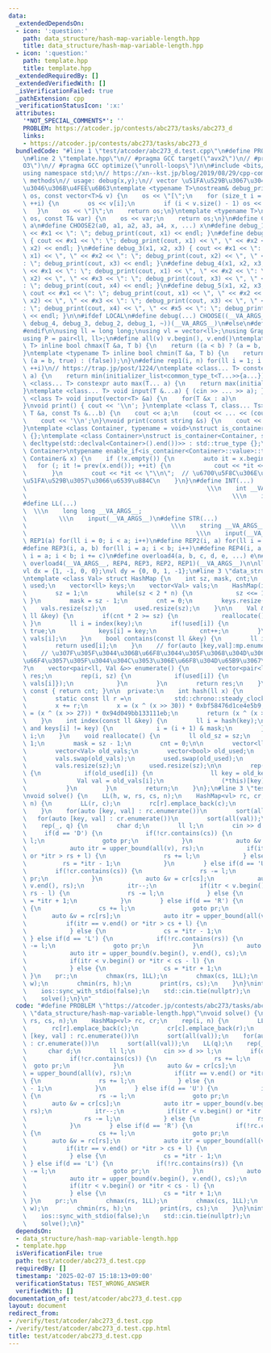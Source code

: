 ```yaml
---
data:
  _extendedDependsOn:
  - icon: ':question:'
    path: data_structure/hash-map-variable-length.hpp
    title: data_structure/hash-map-variable-length.hpp
  - icon: ':question:'
    path: template.hpp
    title: template.hpp
  _extendedRequiredBy: []
  _extendedVerifiedWith: []
  _isVerificationFailed: true
  _pathExtension: cpp
  _verificationStatusIcon: ':x:'
  attributes:
    '*NOT_SPECIAL_COMMENTS*': ''
    PROBLEM: https://atcoder.jp/contests/abc273/tasks/abc273_d
    links:
    - https://atcoder.jp/contests/abc273/tasks/abc273_d
  bundledCode: "#line 1 \"test/atcoder/abc273_d.test.cpp\"\n#define PROBLEM \"https://atcoder.jp/contests/abc273/tasks/abc273_d\"\
    \n#line 2 \"template.hpp\"\n// #pragma GCC target(\"avx2\")\n// #pragma GCC optimize(\"\
    O3\")\n// #pragma GCC optimize(\"unroll-loops\")\n\n#include <bits/stdc++.h>\n\
    using namespace std;\n// https://xn--kst.jp/blog/2019/08/29/cpp-comp/\n// debug\
    \ methods\n// usage: debug(x,y);\n// vector \u51FA\u529B\u3067\u304D\u308B\u3088\
    \u3046\u306B\u4FEE\u6B63\ntemplate <typename T>\nostream& debug_print(ostream&\
    \ os, const vector<T>& v) {\n    os << \"[\";\n    for (size_t i = 0; i < v.size();\
    \ ++i) {\n        os << v[i];\n        if (i < v.size() - 1) os << \", \";\n \
    \   }\n    os << \"]\";\n    return os;\n}\ntemplate <typename T>\nostream& debug_print(ostream&\
    \ os, const T& var) {\n    os << var;\n    return os;\n}\n#define CHOOSE(a) CHOOSE2\
    \ a\n#define CHOOSE2(a0, a1, a2, a3, a4, x, ...) x\n#define debug_1(x1) { cout\
    \ << #x1 << \": \"; debug_print(cout, x1) << endl; }\n#define debug_2(x1, x2)\
    \ { cout << #x1 << \": \"; debug_print(cout, x1) << \", \" << #x2 << \": \"; debug_print(cout,\
    \ x2) << endl; }\n#define debug_3(x1, x2, x3) { cout << #x1 << \": \"; debug_print(cout,\
    \ x1) << \", \" << #x2 << \": \"; debug_print(cout, x2) << \", \" << #x3 << \"\
    : \"; debug_print(cout, x3) << endl; }\n#define debug_4(x1, x2, x3, x4) { cout\
    \ << #x1 << \": \"; debug_print(cout, x1) << \", \" << #x2 << \": \"; debug_print(cout,\
    \ x2) << \", \" << #x3 << \": \"; debug_print(cout, x3) << \", \" << #x4 << \"\
    : \"; debug_print(cout, x4) << endl; }\n#define debug_5(x1, x2, x3, x4, x5) {\
    \ cout << #x1 << \": \"; debug_print(cout, x1) << \", \" << #x2 << \": \"; debug_print(cout,\
    \ x2) << \", \" << #x3 << \": \"; debug_print(cout, x3) << \", \" << #x4 << \"\
    : \"; debug_print(cout, x4) << \", \" << #x5 << \": \"; debug_print(cout, x5)\
    \ << endl; }\n\n#ifdef LOCAL\n#define debug(...) CHOOSE((__VA_ARGS__, debug_5,\
    \ debug_4, debug_3, debug_2, debug_1, ~))(__VA_ARGS__)\n#else\n#define debug(...)\n\
    #endif\n\nusing ll = long long;\nusing vl = vector<ll>;\nusing Graph = vector<vector<ll>>;\n\
    using P = pair<ll, ll>;\n#define all(v) v.begin(), v.end()\ntemplate <typename\
    \ T> inline bool chmax(T &a, T b) {\n    return ((a < b) ? (a = b, true) : (false));\n\
    }\ntemplate <typename T> inline bool chmin(T &a, T b) {\n    return ((a > b) ?\
    \ (a = b, true) : (false));\n}\n#define rep1(i, n) for(ll i = 1; i <= ((ll)n);\
    \ ++i)\n// https://trap.jp/post/1224/\ntemplate <class... T> constexpr auto min(T...\
    \ a) {\n    return min(initializer_list<common_type_t<T...>>{a...});\n}\ntemplate\
    \ <class... T> constexpr auto max(T... a) {\n    return max(initializer_list<common_type_t<T...>>{a...});\n\
    }\ntemplate <class... T> void input(T &...a) { (cin >> ... >> a); }\ntemplate\
    \ <class T> void input(vector<T> &a) {\n    for(T &x : a)\n        cin >> x;\n\
    }\nvoid print() { cout << '\\n'; }\ntemplate <class T, class... Ts> void print(const\
    \ T &a, const Ts &...b) {\n    cout << a;\n    (cout << ... << (cout << ' ', b));\n\
    \    cout << '\\n';\n}\nvoid print(const string &s) {\n    cout << s << '\\n';\n\
    }\ntemplate <class Container, typename = void>\nstruct is_container : std::false_type\
    \ {};\ntemplate <class Container>\nstruct is_container<Container, std::void_t<decltype(std::declval<Container>().begin()),\
    \ decltype(std::declval<Container>().end())>> : std::true_type {};\ntemplate <class\
    \ Container>\ntypename enable_if<is_container<Container>::value>::type print(const\
    \ Container& x) {\n    if (!x.empty()) {\n        auto it = x.begin();\n     \
    \   for (; it != prev(x.end()); ++it) {\n            cout << *it << \" \";\n \
    \       }\n        cout << *it << \"\\n\";  // \u6700\u5F8C\u306E\u8981\u7D20\u3092\
    \u51FA\u529B\u3057\u3066\u6539\u884C\n    }\n}\n#define INT(...)             \
    \                                                  \\\n    int __VA_ARGS__;  \
    \                                                         \\\n    input(__VA_ARGS__)\n\
    #define LL(...)                                                              \
    \  \\\n    long long __VA_ARGS__;                                            \
    \         \\\n    input(__VA_ARGS__)\n#define STR(...)                       \
    \                                        \\\n    string __VA_ARGS__;         \
    \                                               \\\n    input(__VA_ARGS__)\n#define\
    \ REP1(a) for(ll i = 0; i < a; i++)\n#define REP2(i, a) for(ll i = 0; i < a; i++)\n\
    #define REP3(i, a, b) for(ll i = a; i < b; i++)\n#define REP4(i, a, b, c) for(ll\
    \ i = a; i < b; i += c)\n#define overload4(a, b, c, d, e, ...) e\n#define rep(...)\
    \ overload4(__VA_ARGS__, REP4, REP3, REP2, REP1)(__VA_ARGS__)\n\nll inf = 3e18;\n\
    vl dx = {1, -1, 0, 0};\nvl dy = {0, 0, 1, -1};\n#line 3 \"data_structure/hash-map-variable-length.hpp\"\
    \ntemplate <class Val> struct HashMap {\n    int sz, mask, cnt;\n    vector<bool>\
    \ used;\n    vector<ll> keys;\n    vector<Val> vals;\n    HashMap(int n = 1) {\n\
    \        sz = 1;\n        while(sz < 2 * n) {\n            sz <<= 1;\n       \
    \ }\n        mask = sz - 1;\n        cnt = 0;\n        keys.resize(sz);\n    \
    \    vals.resize(sz);\n        used.resize(sz);\n    }\n\n    Val &operator[](const\
    \ ll &key) {\n        if(cnt * 2 >= sz) {\n            reallocate();\n       \
    \ }\n        ll i = index(key);\n        if(!used[i]) {\n            used[i] =\
    \ true;\n            keys[i] = key;\n            cnt++;\n        }\n        return\
    \ vals[i];\n    }\n    bool contains(const ll &key) {\n        ll i = index(key);\n\
    \        return used[i];\n    }\n    // for(auto [key,val]:mp.enumerate()){}\n\
    \    // \u307F\u305F\u3044\u306B\u66F8\u3044\u305F\u3068\u304D\u306Bval\u3092\u5909\
    \u66F4\u3057\u305F\u3044\u304C\u3053\u306E\u66F8\u304D\u65B9\u3067\u3044\u3044\
    ?\n    vector<pair<ll, Val &>> enumerate() {\n        vector<pair<ll, Val &>>\
    \ res;\n        rep(i, sz) {\n            if(used[i]) {\n                res.push_back({keys[i],\
    \ vals[i]});\n            }\n        }\n        return res;\n    }\n    int size()\
    \ const { return cnt; }\n\n  private:\n    int hash(ll x) {\n        // https://judge.yosupo.jp/submission/186759\n\
    \        static const ll r =\n            std::chrono::steady_clock::now().time_since_epoch().count();\n\
    \        x += r;\n        x = (x ^ (x >> 30)) * 0xbf58476d1ce4e5b9;\n        x\
    \ = (x ^ (x >> 27)) * 0x94d049bb133111eb;\n        return (x ^ (x >> 31)) & mask;\n\
    \    }\n    int index(const ll &key) {\n        ll i = hash(key);\n        while(used[i]\
    \ and keys[i] != key) {\n            i = (i + 1) & mask;\n        }\n        return\
    \ i;\n    }\n    void reallocate() {\n        ll old_sz = sz;\n        sz <<=\
    \ 1;\n        mask = sz - 1;\n        cnt = 0;\n\n        vector<ll> old_keys;\n\
    \        vector<Val> old_vals;\n        vector<bool> old_used;\n        keys.swap(old_keys);\n\
    \        vals.swap(old_vals);\n        used.swap(old_used);\n        keys.resize(sz);\n\
    \        vals.resize(sz);\n        used.resize(sz);\n\n        rep(i, old_sz)\
    \ {\n            if(old_used[i]) {\n                ll key = old_keys[i];\n  \
    \              Val val = old_vals[i];\n                (*this)[key] = val;\n \
    \           }\n        }\n        return;\n    }\n};\n#line 3 \"test/atcoder/abc273_d.test.cpp\"\
    \nvoid solve() {\n    LL(h, w, rs, cs, n);\n    HashMap<vl> rc, cr;\n    rep(i,\
    \ n) {\n        LL(r, c);\n        rc[r].emplace_back(c);\n        cr[c].emplace_back(r);\n\
    \    }\n    for(auto [key, val] : rc.enumerate())\n        sort(all(val));\n \
    \   for(auto [key, val] : cr.enumerate())\n        sort(all(val));\n    LL(q);\n\
    \    rep(_, q) {\n        char d;\n        ll l;\n        cin >> d >> l;\n   \
    \     if(d == 'D') {\n            if(!cr.contains(cs)) {\n                rs +=\
    \ l;\n                goto pr;\n            }\n            auto &v = cr[cs];\n\
    \            auto itr = upper_bound(all(v), rs);\n            if(itr == v.end()\
    \ or *itr > rs + l) {\n                rs += l;\n            } else {\n      \
    \          rs = *itr - 1;\n            }\n        } else if(d == 'U') {\n    \
    \        if(!cr.contains(cs)) {\n                rs -= l;\n                goto\
    \ pr;\n            }\n            auto &v = cr[cs];\n            auto itr = upper_bound(v.begin(),\
    \ v.end(), rs);\n            itr--;\n            if(itr < v.begin() or *itr <\
    \ rs - l) {\n                rs -= l;\n            } else {\n                rs\
    \ = *itr + 1;\n            }\n        } else if(d == 'R') {\n            if(!rc.contains(rs))\
    \ {\n                cs += l;\n                goto pr;\n            }\n     \
    \       auto &v = rc[rs];\n            auto itr = upper_bound(all(v), cs);\n \
    \           if(itr == v.end() or *itr > cs + l) {\n                cs += l;\n\
    \            } else {\n                cs = *itr - 1;\n            }\n       \
    \ } else if(d == 'L') {\n            if(!rc.contains(rs)) {\n                cs\
    \ -= l;\n                goto pr;\n            }\n            auto &v = rc[rs];\n\
    \            auto itr = upper_bound(v.begin(), v.end(), cs);\n            itr--;\n\
    \            if(itr < v.begin() or *itr < cs - l) {\n                cs -= l;\n\
    \            } else {\n                cs = *itr + 1;\n            }\n       \
    \ }\n    pr:;\n        chmax(rs, 1LL);\n        chmax(cs, 1LL);\n        chmin(cs,\
    \ w);\n        chmin(rs, h);\n        print(rs, cs);\n    }\n}\nint main() {\n\
    \    ios::sync_with_stdio(false);\n    std::cin.tie(nullptr);\n    cout << std::setprecision(16);\n\
    \    solve();\n}\n"
  code: "#define PROBLEM \"https://atcoder.jp/contests/abc273/tasks/abc273_d\"\n#include\
    \ \"data_structure/hash-map-variable-length.hpp\"\nvoid solve() {\n    LL(h, w,\
    \ rs, cs, n);\n    HashMap<vl> rc, cr;\n    rep(i, n) {\n        LL(r, c);\n \
    \       rc[r].emplace_back(c);\n        cr[c].emplace_back(r);\n    }\n    for(auto\
    \ [key, val] : rc.enumerate())\n        sort(all(val));\n    for(auto [key, val]\
    \ : cr.enumerate())\n        sort(all(val));\n    LL(q);\n    rep(_, q) {\n  \
    \      char d;\n        ll l;\n        cin >> d >> l;\n        if(d == 'D') {\n\
    \            if(!cr.contains(cs)) {\n                rs += l;\n              \
    \  goto pr;\n            }\n            auto &v = cr[cs];\n            auto itr\
    \ = upper_bound(all(v), rs);\n            if(itr == v.end() or *itr > rs + l)\
    \ {\n                rs += l;\n            } else {\n                rs = *itr\
    \ - 1;\n            }\n        } else if(d == 'U') {\n            if(!cr.contains(cs))\
    \ {\n                rs -= l;\n                goto pr;\n            }\n     \
    \       auto &v = cr[cs];\n            auto itr = upper_bound(v.begin(), v.end(),\
    \ rs);\n            itr--;\n            if(itr < v.begin() or *itr < rs - l) {\n\
    \                rs -= l;\n            } else {\n                rs = *itr + 1;\n\
    \            }\n        } else if(d == 'R') {\n            if(!rc.contains(rs))\
    \ {\n                cs += l;\n                goto pr;\n            }\n     \
    \       auto &v = rc[rs];\n            auto itr = upper_bound(all(v), cs);\n \
    \           if(itr == v.end() or *itr > cs + l) {\n                cs += l;\n\
    \            } else {\n                cs = *itr - 1;\n            }\n       \
    \ } else if(d == 'L') {\n            if(!rc.contains(rs)) {\n                cs\
    \ -= l;\n                goto pr;\n            }\n            auto &v = rc[rs];\n\
    \            auto itr = upper_bound(v.begin(), v.end(), cs);\n            itr--;\n\
    \            if(itr < v.begin() or *itr < cs - l) {\n                cs -= l;\n\
    \            } else {\n                cs = *itr + 1;\n            }\n       \
    \ }\n    pr:;\n        chmax(rs, 1LL);\n        chmax(cs, 1LL);\n        chmin(cs,\
    \ w);\n        chmin(rs, h);\n        print(rs, cs);\n    }\n}\nint main() {\n\
    \    ios::sync_with_stdio(false);\n    std::cin.tie(nullptr);\n    cout << std::setprecision(16);\n\
    \    solve();\n}"
  dependsOn:
  - data_structure/hash-map-variable-length.hpp
  - template.hpp
  isVerificationFile: true
  path: test/atcoder/abc273_d.test.cpp
  requiredBy: []
  timestamp: '2025-02-07 15:18:13+09:00'
  verificationStatus: TEST_WRONG_ANSWER
  verifiedWith: []
documentation_of: test/atcoder/abc273_d.test.cpp
layout: document
redirect_from:
- /verify/test/atcoder/abc273_d.test.cpp
- /verify/test/atcoder/abc273_d.test.cpp.html
title: test/atcoder/abc273_d.test.cpp
---
```

